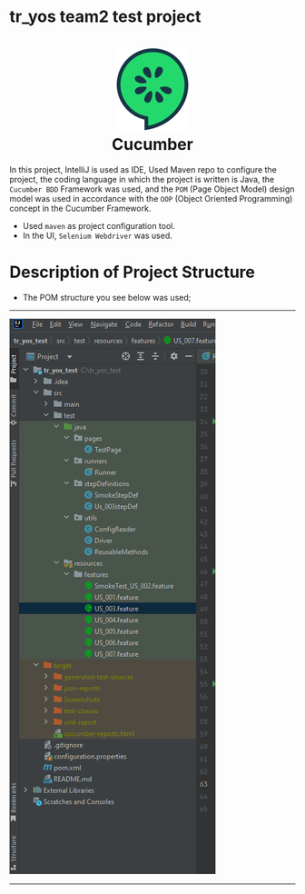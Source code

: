 # tr_yos team2 test project


<h1 align="center">
  <img src="https://raw.githubusercontent.com/cucumber/cucumber-js/4c80df1a25c3bb25dc57d65ab8e5ee842a469826/docs/images/logo.svg" alt="">
  <br>
  Cucumber
</h1>


In this project, IntelliJ is used as IDE, Used Maven repo to configure the project, the coding language in which the project is written is Java, the `Cucumber BDD` Framework was used, and the `POM` (Page Object Model) design model was used in accordance with the `OOP` (Object Oriented Programming) concept in the Cucumber Framework.
* Used `maven` as project configuration tool.
* In the UI, `Selenium Webdriver` was used.

# Description of Project Structure
* The POM structure you see below was used;

<hr>
<img src="https://github.com/ToKyOzY/tr_yos2_test/blob/master/Screenshot_1.png" alt="">
<hr>
